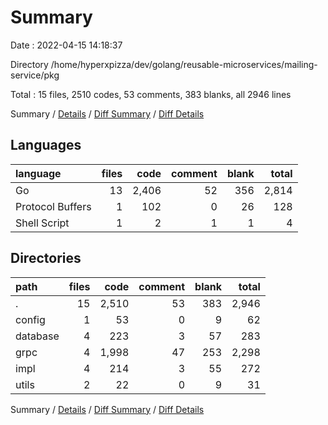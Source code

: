 # Summary

Date : 2022-04-15 14:18:37

Directory /home/hyperxpizza/dev/golang/reusable-microservices/mailing-service/pkg

Total : 15 files,  2510 codes, 53 comments, 383 blanks, all 2946 lines

Summary / [Details](details.md) / [Diff Summary](diff.md) / [Diff Details](diff-details.md)

## Languages
| language | files | code | comment | blank | total |
| :--- | ---: | ---: | ---: | ---: | ---: |
| Go | 13 | 2,406 | 52 | 356 | 2,814 |
| Protocol Buffers | 1 | 102 | 0 | 26 | 128 |
| Shell Script | 1 | 2 | 1 | 1 | 4 |

## Directories
| path | files | code | comment | blank | total |
| :--- | ---: | ---: | ---: | ---: | ---: |
| . | 15 | 2,510 | 53 | 383 | 2,946 |
| config | 1 | 53 | 0 | 9 | 62 |
| database | 4 | 223 | 3 | 57 | 283 |
| grpc | 4 | 1,998 | 47 | 253 | 2,298 |
| impl | 4 | 214 | 3 | 55 | 272 |
| utils | 2 | 22 | 0 | 9 | 31 |

Summary / [Details](details.md) / [Diff Summary](diff.md) / [Diff Details](diff-details.md)